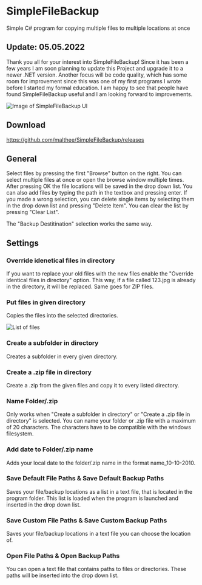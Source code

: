 # SimpleFileBackup
Simple C# program for copying multiple files to multiple locations at once

## Update: 05.05.2022
Thank you all for your interest into SimpleFileBackup! Since it has been a few years I am soon planning to update this Project and upgrade it to a newer .NET version. Another focus will be code quality, which has some room for improvement since this was one of my first programs I wrote before I started my formal education. I am happy to see that people have found SimpleFileBackup useful and I am looking forward to improvements. 

![Image of SimpleFileBackup UI](https://i.imgur.com/8520Ob0.png)

## Download
https://github.com/malthee/SimpleFileBackup/releases

## General
Select files by pressing the first "Browse" button on the right. You can select multiple files at once or open the browse window multiple times. After pressing OK the file locations will be saved in the drop down list. You can also add files by typing the path in the textbox and pressing enter. If you made a wrong selection, you can delete single items by selecting them in the drop down list and pressing "Delete Item". You can clear the list by pressing "Clear List".

The "Backup Destitination" selection works the same way.

## Settings

### Override idenetical files in directory
If you want to replace your old files with the new files enable the "Override identical files in directory" option. This way, if a file called 123.jpg is already in the directory, it will be replaced. Same goes for ZIP files.

### Put files in given directory
Copies the files into the selected directories.

![List of files](https://i.imgur.com/6DghufZ.png)

### Create a subfolder in directory
Creates a subfolder in every given directory.

### Create a .zip file in directory
Create a .zip from the given files and copy it to every listed directory.

### Name Folder/.zip
Only works when "Create a subfolder in directory" or "Create a .zip file in directory" is selected.
You can name your folder or .zip file with a maximum of 20 characters. The characters have to be compatible with the windows filesystem.

### Add date to Folder/.zip name
Adds your local date to the folder/.zip name in the format name_10-10-2010.

### Save Default File Paths & Save Default Backup Paths
Saves your file/backup locations as a list in a text file, that is located in the program folder. This list is loaded when the program is launched and inserted in the drop down list.

### Save Custom File Paths & Save Custom Backup Paths
Saves your file/backup locations in a text file you can choose the location of.

### Open File Paths & Open Backup Paths
You can open a text file that contains paths to files or directories. These paths will be inserted into the drop down list.
